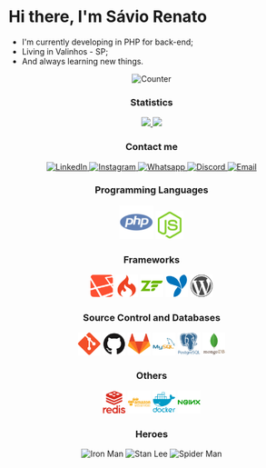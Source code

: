 # Hi there, I'm Sávio Renato

- I'm currently developing in PHP for back-end;
- Living in Valinhos - SP;
- And always learning new things.

<p align="center"><img alt="Counter" src="https://komarev.com/ghpvc/?username=saviorenato&color=green" /></p>

<h3 align="center">Statistics</h3>
<p align="center">
  <a href="https://github.com/saviorenato">
  <img height="180em" src="https://github-readme-stats.vercel.app/api?username=saviorenato&show_icons=true&theme=nord&include_all_commits=true&count_private=true"/>
  <img height="180em" src="https://github-readme-stats.vercel.app/api/top-langs/?username=saviorenato&layout=compact&langs_count=7&theme=nord"/>
 </a>
</p>

<h3 align="center">Contact me</h3>
<p align="center">
	<a href="https://www.linkedin.com/in/saviorenato/" target="_blank">
		<img alt="LinkedIn" src="https://img.shields.io/badge/LinkedIn-0077B5?style=for-the-badge&logo=linkedin&logoColor=white" />
	</a>
	<a href="https://www.instagram.com/savio.renato/" target="_blank">
		<img alt="Instagram" src="https://img.shields.io/badge/Instagram-E4405F?style=for-the-badge&logo=instagram&logoColor=white"/>
	</a>
	<a href="https://web.whatsapp.com/send?phone=5519998806550" target="_blank">
		<img alt="Whatsapp" src="https://img.shields.io/badge/WhatsApp-25D366?style=for-the-badge&logo=whatsapp&logoColor=white" />
	</a>
	<a href="https://discord.gg/3We3reBt" target="_blank">
		<img alt="Discord" src="https://img.shields.io/badge/Discord-7289DA?style=for-the-badge&logo=discord&logoColor=white" />
	</a>
 	<a href="mailto:contato@saviorenato.com.br" target="_blank">
		<img alt="Email" src="https://img.shields.io/badge/Gmail-D14836?style=for-the-badge&logo=gmail&logoColor=white" />
	</a>
</p>

<h3 align="center">Programming Languages</h3>
<p align="center">
	<img alt="PHP" width="60" src="https://raw.githubusercontent.com/devicons/devicon/master/icons/php/php-plain.svg">
	<img alt="NodeJS" width="50" src="https://raw.githubusercontent.com/devicons/devicon/master/icons/nodejs/nodejs-plain.svg">
</p>
 
<h3 align="center">Frameworks</h3>
<p align="center">
   	<img alt="Laravel" width="40" src="https://raw.githubusercontent.com/devicons/devicon/master/icons/laravel/laravel-plain.svg">
   	<img alt="Codeigniter" width="40" src="https://raw.githubusercontent.com/devicons/devicon/master/icons/codeigniter/codeigniter-plain.svg">
   	<img alt="Zend" width="40" src="https://raw.githubusercontent.com/devicons/devicon/master/icons/zend/zend-plain.svg">
	<img alt="Yii" width="40" src="https://raw.githubusercontent.com/devicons/devicon/master/icons/yii/yii-plain.svg">
   	<img alt="Wordpress" width="40" src="https://raw.githubusercontent.com/devicons/devicon/master/icons/wordpress/wordpress-plain.svg">
</p>

<h3 align="center">Source Control and Databases</h3>
<p align="center">
	<img alt="Git" width="40" src="https://raw.githubusercontent.com/devicons/devicon/master/icons/git/git-plain.svg">
	<img alt="GitHub" width="40" src="https://raw.githubusercontent.com/devicons/devicon/master/icons/github/github-original.svg">
	<img alt="GitLab" width="40" src="https://raw.githubusercontent.com/devicons/devicon/master/icons/gitlab/gitlab-original.svg">
	<img alt="Mysql" width="40" src="https://raw.githubusercontent.com/devicons/devicon/master/icons/mysql/mysql-original-wordmark.svg">
	<img alt="PostgreSQL" width="40" src="https://raw.githubusercontent.com/devicons/devicon/master/icons/postgresql/postgresql-plain-wordmark.svg">	
	<img alt="MongoDB" width="40" src="https://raw.githubusercontent.com/devicons/devicon/master/icons/mongodb/mongodb-original-wordmark.svg">
</p>

<h3 align="center">Others</h3>
<p align="center">
	<img alt="Redis" width="40" src="https://raw.githubusercontent.com/devicons/devicon/master/icons/redis/redis-plain-wordmark.svg">
	<img alt="Amazon" width="40" src="https://raw.githubusercontent.com/devicons/devicon/master/icons/amazonwebservices/amazonwebservices-plain-wordmark.svg">
	<img alt="Docker"  width="40" src="https://raw.githubusercontent.com/devicons/devicon/master/icons/docker/docker-plain-wordmark.svg">
	<img alt="Redis" width="40" src="https://raw.githubusercontent.com/devicons/devicon/master/icons/nginx/nginx-original.svg">
</p>

<h3 align="center">Heroes</h3>
<p align="center">
	<img height="100" alt="Iron Man" src="https://cdn.iconscout.com/icon/premium/png-128-thumb/avatar-94-116460.png"/>
	<img height="110" alt="Stan Lee" src="https://cdn.iconscout.com/icon/premium/png-128-thumb/stan-lee-2024352-1703606.png"/>
	<img height="100" alt="Spider Man" src="https://cdn.iconscout.com/icon/premium/png-128-thumb/avatar-39-116397.png"/>
</p>

  ##

